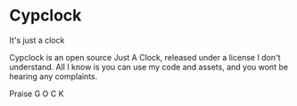 # Cypclock
 It's just a clock


Cypclock is an open source Just A Clock, released under a license I don't understand. All I know is you can use my code and assets, and you wont be hearing any complaints.


Praise G O C K